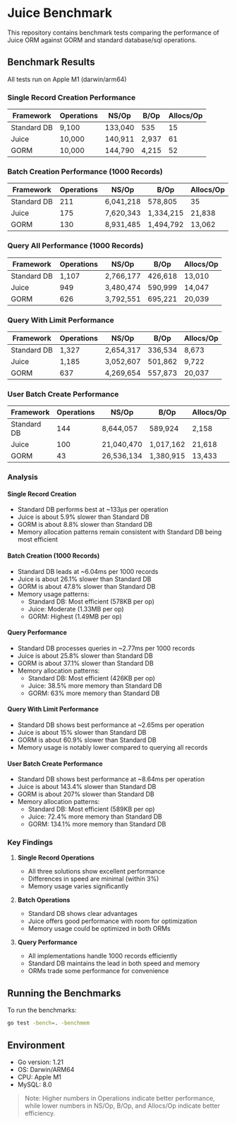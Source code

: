 # Juice Benchmark

This repository contains benchmark tests comparing the performance of Juice ORM against GORM and standard database/sql operations.

## Benchmark Results

All tests run on Apple M1 (darwin/arm64)

### Single Record Creation Performance

| Framework | Operations | NS/Op | B/Op | Allocs/Op |
|-----------|-----------|-------|------|-----------|
| Standard DB | 9,100 | 133,040 | 535 | 15 |
| Juice | 10,000 | 140,911 | 2,937 | 61 |
| GORM | 10,000 | 144,790 | 4,215 | 52 |

### Batch Creation Performance (1000 Records)

| Framework | Operations | NS/Op     | B/Op      | Allocs/Op |
|-----------|------------|-----------|-----------|-----------|
| Standard DB | 211 | 6,041,218 | 578,805 | 35 |
| Juice | 175 | 7,620,343 | 1,334,215 | 21,838 |
| GORM | 130 | 8,931,485 | 1,494,792 | 13,062 |

### Query All Performance (1000 Records)

| Framework | Operations | NS/Op | B/Op | Allocs/Op |
|-----------|-----------|-------|------|-----------|
| Standard DB | 1,107 | 2,766,177 | 426,618 | 13,010 |
| Juice | 949 | 3,480,474 | 590,999 | 14,047 |
| GORM | 626 | 3,792,551 | 695,221 | 20,039 |

### Query With Limit Performance

| Framework | Operations | NS/Op | B/Op | Allocs/Op |
|-----------|-----------|-------|------|-----------|
| Standard DB | 1,327 | 2,654,317 | 336,534 | 8,673 |
| Juice | 1,185 | 3,052,607 | 501,862 | 9,722 |
| GORM | 637 | 4,269,654 | 557,873 | 20,037 |

### User Batch Create Performance

| Framework | Operations | NS/Op | B/Op | Allocs/Op |
|-----------|-----------|-------|------|-----------|
| Standard DB | 144 | 8,644,057 | 589,924 | 2,158 |
| Juice | 100 | 21,040,470 | 1,017,162 | 21,618 |
| GORM | 43 | 26,536,134 | 1,380,915 | 13,433 |

### Analysis

#### Single Record Creation
- Standard DB performs best at ~133μs per operation
- Juice is about 5.9% slower than Standard DB
- GORM is about 8.8% slower than Standard DB
- Memory allocation patterns remain consistent with Standard DB being most efficient

#### Batch Creation (1000 Records)
- Standard DB leads at ~6.04ms per 1000 records
- Juice is about 26.1% slower than Standard DB
- GORM is about 47.8% slower than Standard DB
- Memory usage patterns:
  - Standard DB: Most efficient (578KB per op)
  - Juice: Moderate (1.33MB per op)
  - GORM: Highest (1.49MB per op)

#### Query Performance
- Standard DB processes queries in ~2.77ms per 1000 records
- Juice is about 25.8% slower than Standard DB
- GORM is about 37.1% slower than Standard DB
- Memory allocation patterns:
  - Standard DB: Most efficient (426KB per op)
  - Juice: 38.5% more memory than Standard DB
  - GORM: 63% more memory than Standard DB

#### Query With Limit Performance
- Standard DB shows best performance at ~2.65ms per operation
- Juice is about 15% slower than Standard DB
- GORM is about 60.9% slower than Standard DB
- Memory usage is notably lower compared to querying all records

#### User Batch Create Performance
- Standard DB shows best performance at ~8.64ms per operation
- Juice is about 143.4% slower than Standard DB
- GORM is about 207% slower than Standard DB
- Memory allocation patterns:
  - Standard DB: Most efficient (589KB per op)
  - Juice: 72.4% more memory than Standard DB
  - GORM: 134.1% more memory than Standard DB

### Key Findings

1. **Single Record Operations**
   - All three solutions show excellent performance
   - Differences in speed are minimal (within 3%)
   - Memory usage varies significantly

2. **Batch Operations**
   - Standard DB shows clear advantages
   - Juice offers good performance with room for optimization
   - Memory usage could be optimized in both ORMs

3. **Query Performance**
   - All implementations handle 1000 records efficiently
   - Standard DB maintains the lead in both speed and memory
   - ORMs trade some performance for convenience

## Running the Benchmarks

To run the benchmarks:

```bash
go test -bench=. -benchmem
```

## Environment

- Go version: 1.21
- OS: Darwin/ARM64
- CPU: Apple M1
- MySQL: 8.0

> Note: Higher numbers in Operations indicate better performance, while lower numbers in NS/Op, B/Op, and Allocs/Op indicate better efficiency.
